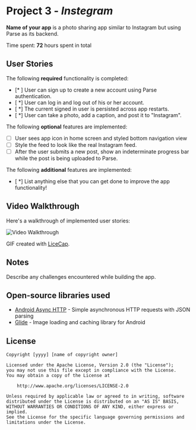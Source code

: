 # Project 3 - *Instegram*

**Name of your app** is a photo sharing app similar to Instagram but using Parse as its backend.

Time spent: **72** hours spent in total

## User Stories

The following **required** functionality is completed:

- [* ] User can sign up to create a new account using Parse authentication.
- [ *] User can log in and log out of his or her account.
- [ *] The current signed in user is persisted across app restarts.
- [ *] User can take a photo, add a caption, and post it to "Instagram".

The following **optional** features are implemented:

- [ ] User sees app icon in home screen and styled bottom navigation view
- [ ] Style the feed to look like the real Instagram feed.
- [ ] After the user submits a new post, show an indeterminate progress bar while the post is being uploaded to Parse.

The following **additional** features are implemented:

- [ *] List anything else that you can get done to improve the app functionality!

## Video Walkthrough

Here's a walkthrough of implemented user stories:

<img src='https://user-images.githubusercontent.com/91362110/158003919-55ec6bb2-463d-41cf-a3f0-3408dadf56a1.gif' title='Video Walkthrough' width='' alt='Video Walkthrough' />

GIF created with [LiceCap](http://www.cockos.com/licecap/).

## Notes

Describe any challenges encountered while building the app.

## Open-source libraries used

- [Android Async HTTP](https://github.com/codepath/CPAsyncHttpClient) - Simple asynchronous HTTP requests with JSON parsing
- [Glide](https://github.com/bumptech/glide) - Image loading and caching library for Android

## License

    Copyright [yyyy] [name of copyright owner]

    Licensed under the Apache License, Version 2.0 (the "License");
    you may not use this file except in compliance with the License.
    You may obtain a copy of the License at

        http://www.apache.org/licenses/LICENSE-2.0

    Unless required by applicable law or agreed to in writing, software
    distributed under the License is distributed on an "AS IS" BASIS,
    WITHOUT WARRANTIES OR CONDITIONS OF ANY KIND, either express or implied.
    See the License for the specific language governing permissions and
    limitations under the License.
